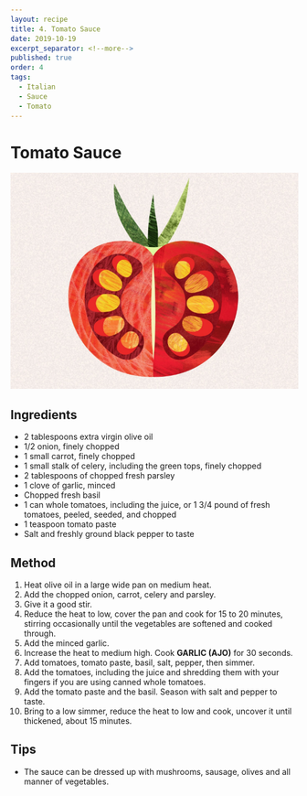 ```yaml
---
layout: recipe
title: 4. Tomato Sauce
date: 2019-10-19
excerpt_separator: <!--more-->
published: true
order: 4
tags:
  - Italian
  - Sauce
  - Tomato
---
```


# Tomato Sauce

<!--more-->

[![Tomato Sauce](/_uploads/tomatoauce1.png)](/_uploads/tomatoauce1.png)

## Ingredients

- 2 tablespoons extra virgin olive oil
- 1/2 onion, finely chopped
- 1 small carrot, finely chopped
- 1 small stalk of celery, including the green tops, finely chopped
- 2 tablespoons of chopped fresh parsley
- 1 clove of garlic, minced
- Chopped fresh basil
- 1 can whole tomatoes, including the juice, or 1 3/4 pound of fresh tomatoes, peeled, seeded, and chopped
- 1 teaspoon tomato paste
- Salt and freshly ground black pepper to taste


## Method

1. Heat olive oil in a large wide pan on medium heat.
2. Add the chopped onion, carrot, celery and parsley.
3. Give it a good stir.
4. Reduce the heat to low, cover the pan and cook for 15 to 20 minutes, stirring occasionally until the vegetables are softened and cooked through.
5. Add the minced garlic.
6. Increase the heat to medium high. Cook **GARLIC (AJO)** for 30 seconds.
7. Add tomatoes, tomato paste, basil, salt, pepper, then simmer.
8. Add the tomatoes, including the juice and shredding them with your fingers if you are using canned whole tomatoes.
9. Add the tomato paste and the basil. Season with salt and pepper to taste.
10. Bring to a low simmer, reduce the heat to low and cook, uncover it until thickened, about 15 minutes.

## Tips

- The sauce can be dressed up with mushrooms, sausage, olives and all manner of vegetables.
